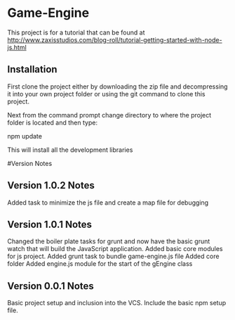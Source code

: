 # Game-Engine

This project is for a tutorial that can be found at http://www.zaxisstudios.com/blog-roll/tutorial-getting-started-with-node-js.html

## Installation

First clone the project either by downloading the zip file and decompressing it into your own project folder or using the git command to clone this project.

Next from the command prompt change directory to where the project folder is located and then type:

npm update

This will install all the development libraries 

#Version Notes

## Version 1.0.2 Notes
Added task to minimize the js file and create a map file for debugging

## Version 1.0.1 Notes
Changed the boiler plate tasks for grunt and now have the basic grunt watch that will build the JavaScript application.
Added basic core modules for js project.
Added grunt task to bundle game-engine.js file
Added core folder
Added engine.js module for the start of the gEngine class

## Version 0.0.1 Notes

Basic project setup and inclusion into the VCS.  Include the basic npm setup file.
